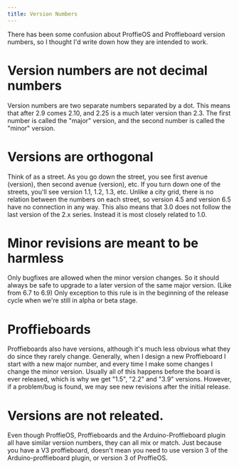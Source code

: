 ```yaml
---
title: Version Numbers
---
```


There has been some confusion about ProffieOS and Proffieboard version numbers, so I thought I'd write down how they are intended to work. 

# Version numbers are not decimal numbers
Version numbers are two separate numbers separated by a dot. This means that after 2.9 comes 2.10, and 2.25 is a much later version than 2.3. The first number is called the "major" version, and the second number is called the "minor" version.

# Versions are orthogonal
Think of as a street. As you go down the street, you see first avenue (version), then second avenue (version), etc. If you turn down one of the streets, you'll see version 1.1, 1.2, 1.3, etc. Unlike a city grid, there is no relation between the numbers on each street, so version 4.5 and version 6.5 have no connection in any way.  This also means that 3.0 does not follow the last version of the 2.x series. Instead it is most closely related to 1.0.

# Minor revisions are meant to be harmless
Only bugfixes are allowed when the minor version changes. So it should always be safe to upgrade to a later version of the same major version. (Like from 6.7 to 6.9) Only exception to this rule is in the beginning of the release cycle when we're still in alpha or beta stage.

# Proffieboards
Proffieboards also have versions, although it's much less obvious what they do since they rarely change.  Generally, when I design a new Proffieboard I start with a new major number, and every time I make some changes I change the minor version. Usually all of this happens before the board is ever released, which is why we get "1.5", "2.2" and "3.9" versions. However, if a problem/bug is found, we may see new revisions after the initial release.

# Versions are not releated.
Even though ProffieOS, Proffieboards and the Arduino-Proffieboard plugin all have similar version numbers, they can all mix or match. Just because you have a V3 proffieboard, doesn't mean you need to use version 3 of the Arduino-proffieboard plugin, or version 3 of ProffieOS.

